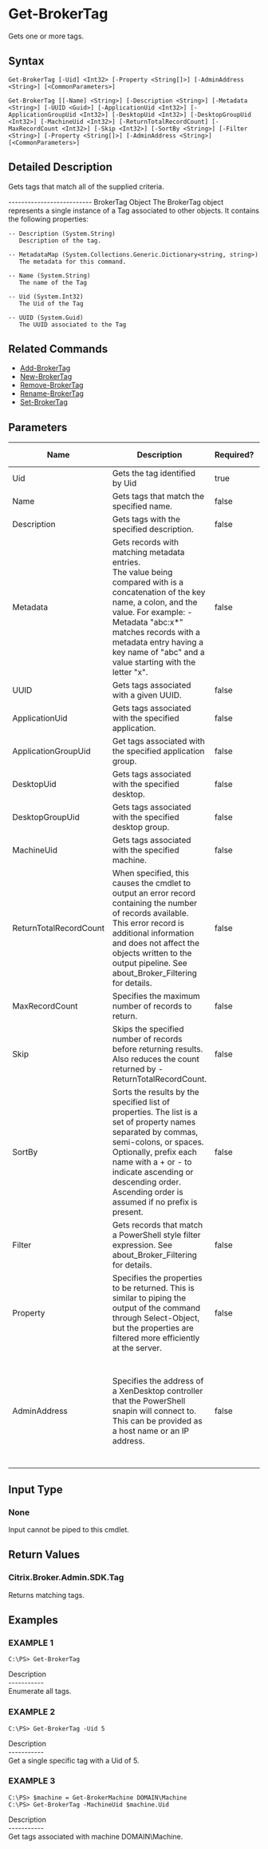 ﻿# Get-BrokerTag

   Gets one or more tags.

## Syntax
```
Get-BrokerTag [-Uid] <Int32> [-Property <String[]>] [-AdminAddress <String>] [<CommonParameters>]

Get-BrokerTag [[-Name] <String>] [-Description <String>] [-Metadata <String>] [-UUID <Guid>] [-ApplicationUid <Int32>] [-ApplicationGroupUid <Int32>] [-DesktopUid <Int32>] [-DesktopGroupUid <Int32>] [-MachineUid <Int32>] [-ReturnTotalRecordCount] [-MaxRecordCount <Int32>] [-Skip <Int32>] [-SortBy <String>] [-Filter <String>] [-Property <String[]>] [-AdminAddress <String>] [<CommonParameters>]
```

## Detailed Description
   Gets tags that match all of the supplied criteria.


-------------------------- BrokerTag Object
The BrokerTag object represents a single instance of a Tag associated to other objects. It contains the following properties:

    -- Description (System.String)
       Description of the tag.

    -- MetadataMap (System.Collections.Generic.Dictionary<string, string>)
       The metadata for this command.

    -- Name (System.String)
       The name of the Tag

    -- Uid (System.Int32)
       The Uid of the Tag

    -- UUID (System.Guid)
       The UUID associated to the Tag

## Related Commands
  * [Add-BrokerTag](Add-BrokerTag.html)
  * [New-BrokerTag](New-BrokerTag.html)
  * [Remove-BrokerTag](Remove-BrokerTag.html)
  * [Rename-BrokerTag](Rename-BrokerTag.html)
  * [Set-BrokerTag](Set-BrokerTag.html)
## Parameters

| Name   | Description | Required? | Pipeline Input | Default Value |
| --- | --- | --- | --- | --- |
| Uid | Gets the tag identified by Uid | true | false |  |
| Name | Gets tags that match the specified name. | false | false |  |
| Description | Gets tags with the specified description. | false | false |  |
| Metadata | Gets records with matching metadata entries.<br>The value being compared with is a concatenation of the key name, a colon, and the value. For example: -Metadata "abc:x*" matches records with a metadata entry having a key name of "abc" and a value starting with the letter "x". | false | false |  |
| UUID | Gets tags associated with a given UUID. | false | false |  |
| ApplicationUid | Gets tags associated with the specified application. | false | false |  |
| ApplicationGroupUid | Get tags associated with the specified application group. | false | false |  |
| DesktopUid | Gets tags associated with the specified desktop. | false | false |  |
| DesktopGroupUid | Gets tags associated with the specified desktop group. | false | false |  |
| MachineUid | Gets tags associated with the specified machine. | false | false |  |
| ReturnTotalRecordCount | When specified, this causes the cmdlet to output an error record containing the number of records available. This error record is additional information and does not affect the objects written to the output pipeline. See about_Broker_Filtering for details. | false | false | False |
| MaxRecordCount | Specifies the maximum number of records to return. | false | false | 250 |
| Skip | Skips the specified number of records before returning results. Also reduces the count returned by -ReturnTotalRecordCount. | false | false | 0 |
| SortBy | Sorts the results by the specified list of properties. The list is a set of property names separated by commas, semi-colons, or spaces. Optionally, prefix each name with a + or - to indicate ascending or descending order. Ascending order is assumed if no prefix is present. | false | false | The default sort order is by name or unique identifier. |
| Filter | Gets records that match a PowerShell style filter expression. See about_Broker_Filtering for details. | false | false |  |
| Property | Specifies the properties to be returned. This is similar to piping the output of the command through Select-Object, but the properties are filtered more efficiently at the server. | false | false |  |
| AdminAddress | Specifies the address of a XenDesktop controller that the PowerShell snapin will connect to. This can be provided as a host name or an IP address. | false | false | Localhost. Once a value is provided by any cmdlet, this value will become the default. |

## Input Type
### None
   Input cannot be piped to this cmdlet.
## Return Values
### Citrix.Broker.Admin.SDK.Tag
   Returns matching tags.
## Examples

### EXAMPLE 1
```
C:\PS> Get-BrokerTag
```
   Description<br>-----------<br>Enumerate all tags.
### EXAMPLE 2
```
C:\PS> Get-BrokerTag -Uid 5
```
   Description<br>-----------<br>Get a single specific tag with a Uid of 5.
### EXAMPLE 3
```
C:\PS> $machine = Get-BrokerMachine DOMAIN\Machine
C:\PS> Get-BrokerTag -MachineUid $machine.Uid
```
   Description<br>-----------<br>Get tags associated with machine DOMAIN\Machine.
